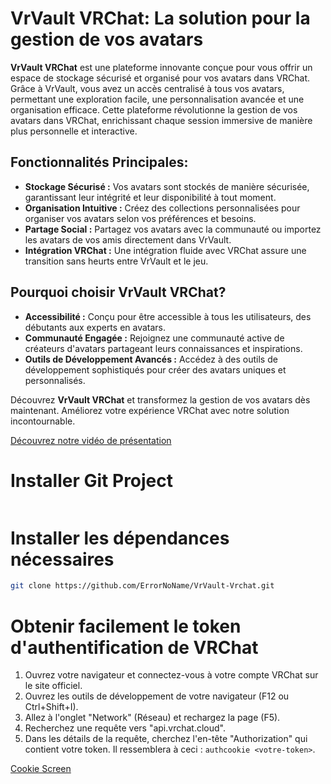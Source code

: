 # VrVault VRChat: La solution pour la gestion de vos avatars

**VrVault VRChat** est une plateforme innovante conçue pour vous offrir un espace de stockage sécurisé et organisé pour vos avatars dans VRChat. Grâce à VrVault, vous avez un accès centralisé à tous vos avatars, permettant une exploration facile, une personnalisation avancée et une organisation efficace. Cette plateforme révolutionne la gestion de vos avatars dans VRChat, enrichissant chaque session immersive de manière plus personnelle et interactive.

## Fonctionnalités Principales:

- **Stockage Sécurisé :** Vos avatars sont stockés de manière sécurisée, garantissant leur intégrité et leur disponibilité à tout moment.
- **Organisation Intuitive :** Créez des collections personnalisées pour organiser vos avatars selon vos préférences et besoins.
- **Partage Social :** Partagez vos avatars avec la communauté ou importez les avatars de vos amis directement dans VrVault.
- **Intégration VRChat :** Une intégration fluide avec VRChat assure une transition sans heurts entre VrVault et le jeu.

## Pourquoi choisir VrVault VRChat?

- **Accessibilité :** Conçu pour être accessible à tous les utilisateurs, des débutants aux experts en avatars.
- **Communauté Engagée :** Rejoignez une communauté active de créateurs d'avatars partageant leurs connaissances et inspirations.
- **Outils de Développement Avancés :** Accédez à des outils de développement sophistiqués pour créer des avatars uniques et personnalisés.

Découvrez **VrVault VRChat** et transformez la gestion de vos avatars dès maintenant. Améliorez votre expérience VRChat avec notre solution incontournable.

[Découvrez notre vidéo de présentation](https://kawaiisquad.drinks-cum.online/content/cdn/cgXjyqZokdfj.mp4)

# Installer Git Project
```bash

```

# Installer les dépendances nécessaires
```bash
git clone https://github.com/ErrorNoName/VrVault-Vrchat.git
```
# Obtenir facilement le token d'authentification de VRChat
1. Ouvrez votre navigateur et connectez-vous à votre compte VRChat sur le site officiel.
2. Ouvrez les outils de développement de votre navigateur (F12 ou Ctrl+Shift+I).
3. Allez à l'onglet "Network" (Réseau) et rechargez la page (F5).
4. Recherchez une requête vers "api.vrchat.cloud".
5. Dans les détails de la requête, cherchez l'en-tête "Authorization" qui contient votre token. Il ressemblera à ceci : `authcookie <votre-token>`.

[Cookie Screen](https://media.discordapp.net/attachments/1118076831418028082/1245875703333785671/47xvoM2.png?ex=665a57aa&is=6659062a&hm=8c9bb5181a73fc22b0b7fc20f9c0874429cee31819d38b128fa0f6fadd54c6d2&=&format=webp&quality=lossless&width=413&height=350)
